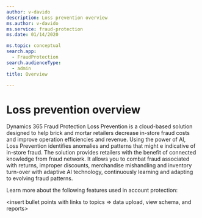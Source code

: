 ```yaml
---
author: v-davido
description: Loss prevention overview
ms.author: v-davido
ms.service: fraud-protection
ms.date: 01/14/2020

ms.topic: conceptual
search.app: 
  - FraudProtection
search.audienceType:
  - admin
title: Overview

---
```



# Loss prevention overview

Dynamics 365 Fraud Protection Loss Prevention is a cloud-based solution designed to help brick and mortar retailers decrease in-store fraud costs and improve operation efficiencies and revenue. Using the power of AI, Loss Prevention identifies anomalies and patterns that might e indicative of  in-store fraud.  The solution provides retailers with the benefit of connected knowledge from fraud network. It allows you to combat fraud associated with returns, improper discounts, merchandise mishandling and inventory turn-over with adaptive AI technology, continuously learning and adapting to evolving fraud patterns. 


Learn more about the following features used in account protection:

<insert bullet points with links to topics => data upload, view schema, and reports>
